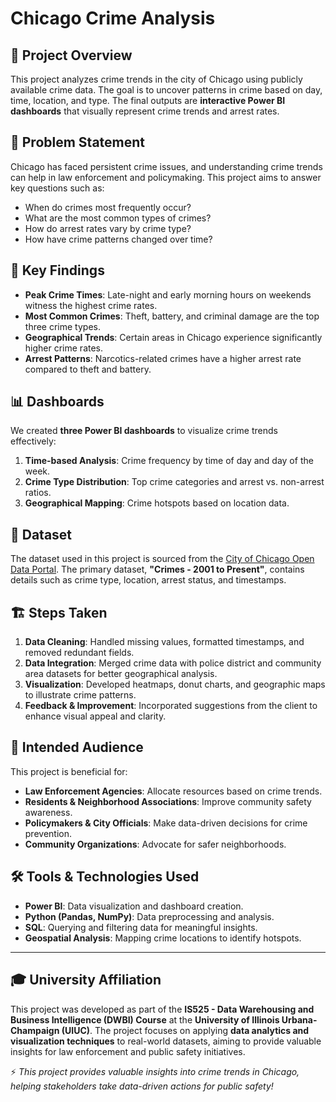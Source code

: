 # Chicago Crime Analysis

## 📌 Project Overview
This project analyzes crime trends in the city of Chicago using publicly available crime data. The goal is to uncover patterns in crime based on day, time, location, and type. The final outputs are **interactive Power BI dashboards** that visually represent crime trends and arrest rates.

## 🚀 Problem Statement
Chicago has faced persistent crime issues, and understanding crime trends can help in law enforcement and policymaking. This project aims to answer key questions such as:
- When do crimes most frequently occur?
- What are the most common types of crimes?
- How do arrest rates vary by crime type?
- How have crime patterns changed over time?

## 🎯 Key Findings
- **Peak Crime Times**: Late-night and early morning hours on weekends witness the highest crime rates.
- **Most Common Crimes**: Theft, battery, and criminal damage are the top three crime types.
- **Geographical Trends**: Certain areas in Chicago experience significantly higher crime rates.
- **Arrest Patterns**: Narcotics-related crimes have a higher arrest rate compared to theft and battery.

## 📊 Dashboards
We created **three Power BI dashboards** to visualize crime trends effectively:
1. **Time-based Analysis**: Crime frequency by time of day and day of the week.
2. **Crime Type Distribution**: Top crime categories and arrest vs. non-arrest ratios.
3. **Geographical Mapping**: Crime hotspots based on location data.

## 📂 Dataset
The dataset used in this project is sourced from the [City of Chicago Open Data Portal](https://data.cityofchicago.org/). The primary dataset, **"Crimes - 2001 to Present"**, contains details such as crime type, location, arrest status, and timestamps.

## 🏗️ Steps Taken
1. **Data Cleaning**: Handled missing values, formatted timestamps, and removed redundant fields.
2. **Data Integration**: Merged crime data with police district and community area datasets for better geographical analysis.
3. **Visualization**: Developed heatmaps, donut charts, and geographic maps to illustrate crime patterns.
4. **Feedback & Improvement**: Incorporated suggestions from the client to enhance visual appeal and clarity.

## 🎯 Intended Audience
This project is beneficial for:
- **Law Enforcement Agencies**: Allocate resources based on crime trends.
- **Residents & Neighborhood Associations**: Improve community safety awareness.
- **Policymakers & City Officials**: Make data-driven decisions for crime prevention.
- **Community Organizations**: Advocate for safer neighborhoods.

## 🛠️ Tools & Technologies Used
- **Power BI**: Data visualization and dashboard creation.
- **Python (Pandas, NumPy)**: Data preprocessing and analysis.
- **SQL**: Querying and filtering data for meaningful insights.
- **Geospatial Analysis**: Mapping crime locations to identify hotspots.


---

## 🎓 University Affiliation  
This project was developed as part of the **IS525 - Data Warehousing and Business Intelligence (DWBI) Course** at the **University of Illinois Urbana-Champaign (UIUC)**. The project focuses on applying **data analytics and visualization techniques** to real-world datasets, aiming to provide valuable insights for law enforcement and public safety initiatives.


⚡ *This project provides valuable insights into crime trends in Chicago, helping stakeholders take data-driven actions for public safety!*
